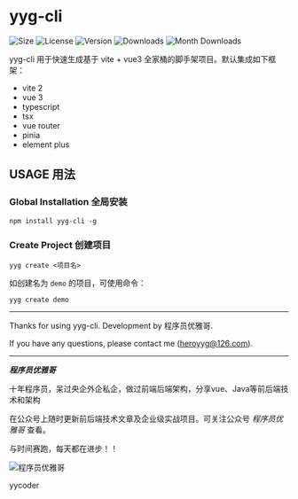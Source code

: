 # yyg-cli

![Size](https://img.shields.io/bundlephobia/min/yyg-cli?style=flat-square)
![License](https://img.shields.io/npm/l/yyg-cli?style=flat-square)
![Version](https://img.shields.io/npm/v/yyg-cli?style=flat-square)
![Downloads](https://img.shields.io/npm/dt/yyg-cli?style=flat-square)
![Month Downloads](https://img.shields.io/npm/dm/yyg-cli?style=flat-square)

yyg-cli 用于快速生成基于 vite + vue3 全家桶的脚手架项目。默认集成如下框架：


- vite 2
- vue 3
- typescript
- tsx
- vue router
- pinia
- element plus

## USAGE 用法

### Global Installation 全局安装

```shell
npm install yyg-cli -g
```

### Create Project 创建项目

```shell
yyg create <项目名>
```
如创建名为 `demo` 的项目，可使用命令：
```shell
yyg create demo
```

---
Thanks for using yyg-cli. Development by 程序员优雅哥.

If you have any questions, please contact me (heroyyg@126.com).

---
***程序员优雅哥***

十年程序员，呆过央企外企私企，做过前端后端架构，分享vue、Java等前后端技术和架构

在公众号上随时更新前后端技术文章及企业级实战项目。可关注公众号 *程序员优雅哥* 查看。

与时间赛跑，每天都在进步！！

<img src="https://tva1.sinaimg.cn/large/e6c9d24egy1h5anivz6cmj20ca0c6dgm.jpg" alt="程序员优雅哥" style="max-width: 150px" />

yycoder

